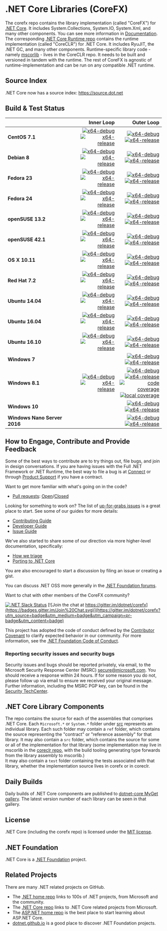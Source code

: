 # .NET Core Libraries (CoreFX)

The corefx repo contains the library implementation (called "CoreFX") for [.NET Core](http://github.com/dotnet/core). It includes System.Collections, System.IO, System.Xml, and many other components. You can see more information in [Documentation](Documentation/README.md). The corresponding [.NET Core Runtime repo](https://github.com/dotnet/coreclr) contains the runtime implementation (called "CoreCLR") for .NET Core. It includes RyuJIT, the .NET GC, and many other components. Runtime-specific library code - namely [mscorlib][mscorlib] - lives in the CoreCLR repo. It needs to be built and versioned in tandem with the runtime. The rest of CoreFX is agnostic of runtime-implementation and can be run on any compatible .NET runtime.

[mscorlib]: https://github.com/dotnet/coreclr/tree/master/src/mscorlib

## Source Index

.NET Core now has a source index: https://source.dot.net

## Build & Test Status

| | Inner Loop | Outer Loop |
|:---|------:|--------:|
|**CentOS 7.1**|[![x64-debug](https://img.shields.io/jenkins/s/https/ci.dot.net/job/dotnet_corefx/job/master/centos7.1_debug.svg?label=x64-debug)](https://ci.dot.net/job/dotnet_corefx/job/master/job/centos7.1_debug)<br>[![x64-release](https://img.shields.io/jenkins/s/https/ci.dot.net/job/dotnet_corefx/job/master/centos7.1_release.svg?label=x64-release)](https://ci.dot.net/job/dotnet_corefx/job/master/job/centos7.1_release)|[![x64-debug](https://img.shields.io/jenkins/s/https/ci.dot.net/job/dotnet_corefx/job/master/outerloop_centos7.1_debug.svg?label=x64-debug)](https://ci.dot.net/job/dotnet_corefx/job/master/job/outerloop_centos7.1_debug/)<br/>[![x64-release](https://img.shields.io/jenkins/s/https/ci.dot.net/job/dotnet_corefx/job/master/outerloop_centos7.1_release.svg?label=x64-release)](https://ci.dot.net/job/dotnet_corefx/job/master/job/outerloop_centos7.1_release/)|
|**Debian 8**|[![x64-debug](https://img.shields.io/jenkins/s/https/ci.dot.net/job/dotnet_corefx/job/master/debian8.4_debug.svg?label=x64-debug)](https://ci.dot.net/job/dotnet_corefx/job/master/job/debian8.4_debug)<br>[![x64-release](https://img.shields.io/jenkins/s/https/ci.dot.net/job/dotnet_corefx/job/master/debian8.4_release.svg?label=x64-release)](https://ci.dot.net/job/dotnet_corefx/job/master/job/debian8.4_release)|[![x64-debug](https://img.shields.io/jenkins/s/https/ci.dot.net/job/dotnet_corefx/job/master/debian8.4_debug.svg?label=x64-debug)](https://ci.dot.net/job/dotnet_corefx/job/master/job/debian8.4_debug)<br>[![x64-release](https://img.shields.io/jenkins/s/https/ci.dot.net/job/dotnet_corefx/job/master/debian8.4_release.svg?label=x64-release)](https://ci.dot.net/job/dotnet_corefx/job/master/job/debian8.4_release)|
|**Fedora 23**|[![x64-debug](https://img.shields.io/jenkins/s/https/ci.dot.net/job/dotnet_corefx/job/master/fedora23_debug.svg?label=x64-debug)](https://ci.dot.net/job/dotnet_corefx/job/master/job/fedora23_debug)<br>[![x64-release](https://img.shields.io/jenkins/s/https/ci.dot.net/job/dotnet_corefx/job/master/fedora23_release.svg?label=x64-release)](https://ci.dot.net/job/dotnet_corefx/job/master/job/fedora23_release)|[![x64-debug](https://img.shields.io/jenkins/s/https/ci.dot.net/job/dotnet_corefx/job/master/outerloop_fedora23_debug.svg?label=x64-debug)](https://ci.dot.net/job/dotnet_corefx/job/master/job/outerloop_fedora23_debug/)<br/>[![x64-release](https://img.shields.io/jenkins/s/https/ci.dot.net/job/dotnet_corefx/job/master/outerloop_fedora23_release.svg?label=x64-release)](https://ci.dot.net/job/dotnet_corefx/job/master/job/outerloop_fedora23_release/)|
|**Fedora 24**|[![x64-debug](https://img.shields.io/jenkins/s/https/ci.dot.net/job/dotnet_corefx/job/master/fedora24_debug.svg?label=x64-debug)](https://ci.dot.net/job/dotnet_corefx/job/master/job/fedora24_debug)<br>[![x64-release](https://img.shields.io/jenkins/s/https/ci.dot.net/job/dotnet_corefx/job/master/fedora24_release.svg?label=x64-release)](https://ci.dot.net/job/dotnet_corefx/job/master/job/fedora24_release)|[![x64-debug](https://img.shields.io/jenkins/s/https/ci.dot.net/job/dotnet_corefx/job/master/outerloop_fedora24_debug.svg?label=x64-debug)](https://ci.dot.net/job/dotnet_corefx/job/master/job/outerloop_fedora24_debug/)<br/>[![x64-release](https://img.shields.io/jenkins/s/https/ci.dot.net/job/dotnet_corefx/job/master/outerloop_fedora24_release.svg?label=x64-release)](https://ci.dot.net/job/dotnet_corefx/job/master/job/outerloop_fedora24_release/)|
|**openSUSE 13.2**|[![x64-debug](https://img.shields.io/jenkins/s/https/ci.dot.net/job/dotnet_corefx/job/master/opensuse13.2_debug.svg?label=x64-debug)](https://ci.dot.net/job/dotnet_corefx/job/master/job/opensuse13.2_debug)<br>[![x64-release](https://img.shields.io/jenkins/s/https/ci.dot.net/job/dotnet_corefx/job/master/opensuse13.2_release.svg?label=x64-release)](https://ci.dot.net/job/dotnet_corefx/job/master/job/opensuse13.2_release)|[![x64-debug](https://img.shields.io/jenkins/s/https/ci.dot.net/job/dotnet_corefx/job/master/outerloop_opensuse13.2_debug.svg?label=x64-debug)](https://ci.dot.net/job/dotnet_corefx/job/master/job/outerloop_opensuse13.2_debug/)<br/>[![x64-release](https://img.shields.io/jenkins/s/https/ci.dot.net/job/dotnet_corefx/job/master/outerloop_opensuse13.2_release.svg?label=x64-release)](https://ci.dot.net/job/dotnet_corefx/job/master/job/outerloop_opensuse13.2_release/)|
|**openSUSE 42.1**|[![x64-debug](https://img.shields.io/jenkins/s/https/ci.dot.net/job/dotnet_corefx/job/master/opensuse42.1_debug.svg?label=x64-debug)](https://ci.dot.net/job/dotnet_corefx/job/master/job/opensuse42.1_debug)<br>[![x64-release](https://img.shields.io/jenkins/s/https/ci.dot.net/job/dotnet_corefx/job/master/opensuse42.1_release.svg?label=x64-release)](https://ci.dot.net/job/dotnet_corefx/job/master/job/opensuse42.1_release)|[![x64-debug](https://img.shields.io/jenkins/s/https/ci.dot.net/job/dotnet_corefx/job/master/outerloop_opensuse42.1_debug.svg?label=x64-debug)](https://ci.dot.net/job/dotnet_corefx/job/master/job/outerloop_opensuse42.1_debug/)<br/>[![x64-release](https://img.shields.io/jenkins/s/https/ci.dot.net/job/dotnet_corefx/job/master/outerloop_opensuse42.1_release.svg?label=x64-release)](https://ci.dot.net/job/dotnet_corefx/job/master/job/outerloop_opensuse42.1_release/)|
|**OS X 10.11**|[![x64-debug](https://img.shields.io/jenkins/s/https/ci.dot.net/job/dotnet_corefx/job/master/osx_debug.svg?label=x64-debug)](https://ci.dot.net/job/dotnet_corefx/job/master/job/osx_debug)<br>[![x64-release](https://img.shields.io/jenkins/s/https/ci.dot.net/job/dotnet_corefx/job/master/osx_release.svg?label=x64-release)](https://ci.dot.net/job/dotnet_corefx/job/master/job/osx_release)|[![x64-debug](https://img.shields.io/jenkins/s/https/ci.dot.net/job/dotnet_corefx/job/master/outerloop_osx_debug.svg?label=x64-debug)](https://ci.dot.net/job/dotnet_corefx/job/master/job/outerloop_osx_debug/)<br/>[![x64-release](https://img.shields.io/jenkins/s/https/ci.dot.net/job/dotnet_corefx/job/master/outerloop_osx_release.svg?label=x64-release)](https://ci.dot.net/job/dotnet_corefx/job/master/job/outerloop_osx_release/)|
|**Red Hat 7.2**|[![x64-debug](https://img.shields.io/jenkins/s/https/ci.dot.net/job/dotnet_corefx/job/master/rhel7.2_debug.svg?label=x64-debug)](https://ci.dot.net/job/dotnet_corefx/job/master/job/rhel7.2_debug)<br>[![x64-release](https://img.shields.io/jenkins/s/https/ci.dot.net/job/dotnet_corefx/job/master/rhel7.2_release.svg?label=x64-release)](https://ci.dot.net/job/dotnet_corefx/job/master/job/rhel7.2_release)|[![x64-debug](https://img.shields.io/jenkins/s/https/ci.dot.net/job/dotnet_corefx/job/master/outerloop_rhel7.2_debug.svg?label=x64-debug)](https://ci.dot.net/job/dotnet_corefx/job/master/job/outerloop_rhel7.2_debug/)<br/>[![x64-release](https://img.shields.io/jenkins/s/https/ci.dot.net/job/dotnet_corefx/job/master/outerloop_rhel7.2_release.svg?label=x64-release)](https://ci.dot.net/job/dotnet_corefx/job/master/job/outerloop_rhel7.2_release/)|
|**Ubuntu 14.04**|[![x64-debug](https://img.shields.io/jenkins/s/https/ci.dot.net/job/dotnet_corefx/job/master/ubuntu14.04_debug.svg?label=x64-debug)](https://ci.dot.net/job/dotnet_corefx/job/master/job/ubuntu14.04_debug/)<br>[![x64-release](https://img.shields.io/jenkins/s/https/ci.dot.net/job/dotnet_corefx/job/master/ubuntu14.04_release.svg?label=x64-release)](https://ci.dot.net/job/dotnet_corefx/job/master/job/ubuntu14.04_release)|[![x64-debug](https://img.shields.io/jenkins/s/https/ci.dot.net/job/dotnet_corefx/job/master/outerloop_ubuntu14.04_debug.svg?label=x64-debug)](https://ci.dot.net/job/dotnet_corefx/job/master/job/outerloop_ubuntu14.04_debug/)<br/>[![x64-release](https://img.shields.io/jenkins/s/https/ci.dot.net/job/dotnet_corefx/job/master/outerloop_ubuntu14.04_release.svg?label=x64-release)](https://ci.dot.net/job/dotnet_corefx/job/master/job/outerloop_ubuntu14.04_release/)|
|**Ubuntu 16.04**|[![x64-debug](https://img.shields.io/jenkins/s/https/ci.dot.net/job/dotnet_corefx/job/master/ubuntu16.04_debug.svg?label=x64-debug)](https://ci.dot.net/job/dotnet_corefx/job/master/job/ubuntu16.04_debug)<br>[![x64-release](https://img.shields.io/jenkins/s/https/ci.dot.net/job/dotnet_corefx/job/master/ubuntu16.04_release.svg?label=x64-release)](https://ci.dot.net/job/dotnet_corefx/job/master/job/ubuntu16.04_release)|[![x64-debug](https://img.shields.io/jenkins/s/https/ci.dot.net/job/dotnet_corefx/job/master/outerloop_ubuntu16.04_debug.svg?label=x64-debug)](https://ci.dot.net/job/dotnet_corefx/job/master/job/outerloop_ubuntu16.04_debug/)<br/>[![x64-release](https://img.shields.io/jenkins/s/https/ci.dot.net/job/dotnet_corefx/job/master/outerloop_ubuntu16.04_release.svg?label=x64-release)](https://ci.dot.net/job/dotnet_corefx/job/master/job/outerloop_ubuntu16.04_release/)|
|**Ubuntu 16.10**|[![x64-debug](https://img.shields.io/jenkins/s/https/ci.dot.net/job/dotnet_corefx/job/master/ubuntu16.10_debug.svg?label=x64-debug)](https://ci.dot.net/job/dotnet_corefx/job/master/job/ubuntu16.10_debug)<br>[![x64-release](https://img.shields.io/jenkins/s/https/ci.dot.net/job/dotnet_corefx/job/master/ubuntu16.10_release.svg?label=x64-release)](https://ci.dot.net/job/dotnet_corefx/job/master/job/ubuntu16.10_release)|[![x64-debug](https://img.shields.io/jenkins/s/https/ci.dot.net/job/dotnet_corefx/job/master/outerloop_ubuntu16.10_debug.svg?label=x64-debug)](https://ci.dot.net/job/dotnet_corefx/job/master/job/outerloop_ubuntu16.10_debug/)<br/>[![x64-release](https://img.shields.io/jenkins/s/https/ci.dot.net/job/dotnet_corefx/job/master/outerloop_ubuntu16.10_release.svg?label=x64-release)](https://ci.dot.net/job/dotnet_corefx/job/master/job/outerloop_ubuntu16.10_release/)|
|**Windows 7**||[![x64-debug](https://img.shields.io/jenkins/s/https/ci.dot.net/job/dotnet_corefx/job/master/outerloop_win7_debug.svg?label=x64-debug)](https://ci.dot.net/job/dotnet_corefx/job/master/job/outerloop_win7_debug)<br>[![x64-release](https://img.shields.io/jenkins/s/https/ci.dot.net/job/dotnet_corefx/job/master/outerloop_win7_release.svg?label=x64-release)](https://ci.dot.net/job/dotnet_corefx/job/master/job/outerloop_win7_release)|
|**Windows 8.1**|[![x64-debug](https://img.shields.io/jenkins/s/https/ci.dot.net/job/dotnet_corefx/job/master/windows_nt_debug.svg?label=x64-debug)](https://ci.dot.net/job/dotnet_corefx/job/master/job/windows_nt_debug)<br>[![x64-release](https://img.shields.io/jenkins/s/https/ci.dot.net/job/dotnet_corefx/job/master/windows_nt_release.svg?label=x64-release)](https://ci.dot.net/job/dotnet_corefx/job/master/job/windows_nt_release)|[![x64-debug](https://img.shields.io/jenkins/s/https/ci.dot.net/job/dotnet_corefx/job/master/outerloop_windows_nt_debug.svg?label=x64-debug)](https://ci.dot.net/job/dotnet_corefx/job/master/job/outerloop_windows_nt_debug)<br/>[![x64-release](https://img.shields.io/jenkins/s/https/ci.dot.net/job/dotnet_corefx/job/master/outerloop_windows_nt_release.svg?label=x64-release)](https://ci.dot.net/job/dotnet_corefx/job/master/job/outerloop_windows_nt_release)<br/>[![code coverage](https://img.shields.io/jenkins/s/https/ci.dot.net/job/dotnet_corefx/job/master/code_coverage_windows.svg?label=code%20coverage)](https://ci.dot.net/job/dotnet_corefx/job/master/job/code_coverage_windows/Code_Coverage_Report)<br>[![local coverage](https://img.shields.io/jenkins/s/https/ci.dot.net/job/dotnet_corefx/job/master/code_coverage_windows_local.svg?label=local%20code%20coverage)](https://ci.dot.net/job/dotnet_corefx/job/master/job/code_coverage_windows_local/Code_Coverage_Report)|
|**Windows 10**||[![x64-debug](https://img.shields.io/jenkins/s/https/ci.dot.net/job/dotnet_corefx/job/master/outerloop_win10_debug.svg?label=x64-debug)](https://ci.dot.net/job/dotnet_corefx/job/master/job/outerloop_win10_debug)<br>[![x64-release](https://img.shields.io/jenkins/s/https/ci.dot.net/job/dotnet_corefx/job/master/outerloop_win10_release.svg?label=x64-release)](https://ci.dot.net/job/dotnet_corefx/job/master/job/outerloop_win10_release)|
|**Windows Nano Server 2016**||[![x64-debug](https://img.shields.io/jenkins/s/https/ci.dot.net/job/dotnet_corefx/job/master/outerloop_winnano16_debug.svg?label=x64-debug)](https://ci.dot.net/job/dotnet_corefx/job/master/job/outerloop_winnano16_debug)<br>[![x64-release](https://img.shields.io/jenkins/s/https/ci.dot.net/job/dotnet_corefx/job/master/outerloop_winnano16_release.svg?label=x64-release)](https://ci.dot.net/job/dotnet_corefx/job/master/job/outerloop_winnano16_release)|

## How to Engage, Contribute and Provide Feedback

Some of the best ways to contribute are to try things out, file bugs, and join in design conversations. If you are having issues with the Full .NET Framework or .NET Runtime, the best way to file a bug is at [Connect](http://connect.microsoft.com/VisualStudio) or through [Product Support](https://support.microsoft.com/en-us/contactus?ws=support) if you have a contract.

Want to get more familiar with what's going on in the code?
* [Pull requests](https://github.com/dotnet/corefx/pulls): [Open](https://github.com/dotnet/corefx/pulls?q=is%3Aopen+is%3Apr)/[Closed](https://github.com/dotnet/corefx/pulls?q=is%3Apr+is%3Aclosed)

Looking for something to work on? The list of [up-for-grabs issues](https://github.com/dotnet/corefx/labels/up%20for%20grabs) is a great place to start. See some of our guides for more details:

* [Contributing Guide](Documentation/project-docs/contributing.md)
* [Developer Guide](Documentation/project-docs/developer-guide.md)
* [Issue Guide](Documentation/project-docs/issue-guide.md)

We've also started to share some of our direction via more higher-level documentation, specifically:

* [How we triage](Documentation/project-docs/triage.md)
* [Porting to .NET Core](Documentation/project-docs/porting.md)

You are also encouraged to start a discussion by filing an issue or creating a
gist.

You can discuss .NET OSS more generally in the [.NET Foundation forums].

Want to chat with other members of the CoreFX community?

[![.NET Slack Status](https://aspnetcoreslack.herokuapp.com/badge.svg?2)](http://tattoocoder.com/aspnet-slack-sign-up/) [![Join the chat at https://gitter.im/dotnet/corefx](https://badges.gitter.im/Join%20Chat.svg)](https://gitter.im/dotnet/corefx?utm_source=badge&utm_medium=badge&utm_campaign=pr-badge&utm_content=badge)

[.NET Foundation forums]: http://forums.dotnetfoundation.org/

This project has adopted the code of conduct defined by the [Contributor Covenant](http://contributor-covenant.org/)
to clarify expected behavior in our community. For more information, see the [.NET Foundation Code of Conduct](http://www.dotnetfoundation.org/code-of-conduct).

### Reporting security issues and security bugs

Security issues and bugs should be reported privately, via email, to the
Microsoft Security Response Center (MSRC) <secure@microsoft.com>. You should
receive a response within 24 hours. If for some reason you do not, please follow
up via email to ensure we received your original message. Further information,
including the MSRC PGP key, can be found in the
[Security TechCenter](https://technet.microsoft.com/en-us/security/ff852094.aspx).

## .NET Core Library Components

The repo contains the source for each of the assemblies that comprises .NET Core.  Each ```Microsoft.*``` or ```System.*``` folder under
[src](https://github.com/dotnet/corefx/tree/master/src) represents an individual library.  Each such folder may contain a ```ref``` folder,
which contains the source representing the "contract" or "reference assembly" for that library.  It may also contain a ```src``` folder,
which contains the source for some or all of the implementation for that library (some implementation may live in mscorlib in the 
[coreclr repo](https://github.com/dotnet/coreclr), with the build tooling generating type forwards from the library assembly to mscorlib.)  
It may also contain a ```test``` folder containing the tests associated with that library, whether the implementation source lives in corefx 
or in coreclr.

## Daily Builds

Daily builds of .NET Core components are published to [dotnet-core MyGet gallery](https://dotnet.myget.org/gallery/dotnet-core).
The latest version number of each library can be seen in that gallery.

## License

.NET Core (including the corefx repo) is licensed under the [MIT license](LICENSE).

## .NET Foundation

.NET Core is a [.NET Foundation](http://www.dotnetfoundation.org/projects) project.

## Related Projects
There are many .NET related projects on GitHub.

- The [.NET home repo](https://github.com/Microsoft/dotnet) links to 100s of .NET projects, from Microsoft and the community.
- The [.NET Core repo](https://github.com/dotnet/core) links to .NET Core related projects from Microsoft.
- The [ASP.NET home repo](https://github.com/aspnet/home) is the best place to start learning about ASP.NET Core.
- [dotnet.github.io](http://dotnet.github.io) is a good place to discover .NET Foundation projects.
